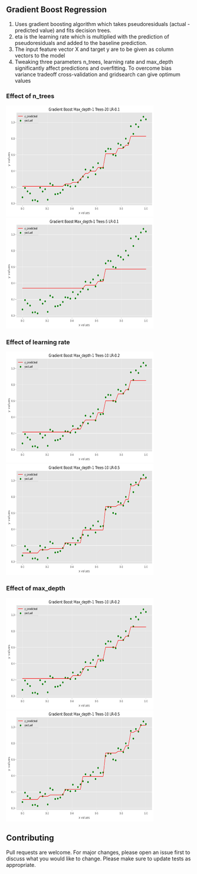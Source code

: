 ## Gradient Boost Regression

1. Uses gradient boosting algorithm which takes pseudoresiduals (actual - predicted value) and fits decision trees. 
2. eta is the learning rate which is multiplied with the prediction of pseudoresiduals and added to the baseline prediction.
3. The input feature vector X and target y are to be given as column vectors to the model
4. Tweaking three parameters n_trees, learning rate and max_depth significantly affect predictions and overfitting. To overcome bias variance tradeoff cross-validation and gridsearch can give optimum values


### Effect of n_trees

<p float="left">
  <img src="Images/md_1_t_20_lr_1.png" width="400" height="300"/>
  <img src="Images/md_1_t_5_lr_1.png" width="400" height="300"/> 
</p>


### Effect of learning rate

<p float="left">
  <img src="Images/md_1_t_10_lr_2.png" width="400" height="300"/>
  <img src="Images/md_1_t_10_lr_5.png" width="400" height="300"/> 
</p>


### Effect of max_depth

<p float="left">
  <img src="Images/md_1_t_10_lr_2.png" width="400" height="300"/>
  <img src="Images/md_1_t_10_lr_5.png" width="400" height="300"/> 
</p>

## Contributing

Pull requests are welcome. For major changes, please open an issue first to discuss what you would like to change.
Please make sure to update tests as appropriate.
